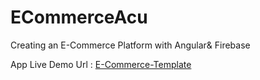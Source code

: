 # ECommerceAcu

Creating an E-Commerce Platform with Angular& Firebase

App Live Demo Url : [E-Commerce-Template](https://e-commerce-lazzyspider.netlify.app/)       